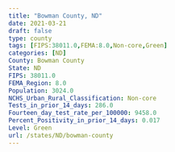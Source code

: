 ```yaml
---
title: "Bowman County, ND"
date: 2021-03-21
draft: false
type: county
tags: [FIPS:38011.0,FEMA:8.0,Non-core,Green]
categories: [ND]
County: Bowman County
State: ND
FIPS: 38011.0
FEMA_Region: 8.0
Population: 3024.0
NCHS_Urban_Rural_Classification: Non-core
Tests_in_prior_14_days: 286.0
Fourteen_day_test_rate_per_100000: 9458.0
Percent_Positivity_in_prior_14_days: 0.017
Level: Green
url: /states/ND/bowman-county
---
```



